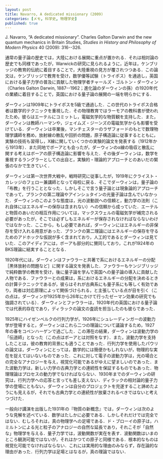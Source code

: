 ```yaml
---
layout: post
title: Navarro, A dedicated missionary (2009)
categories: [メモ, 科学史, 物理学史]
published: true
---
```


J. Navarro, “A dedicated missionary”. Charles Galton Darwin and the new quantum mechanics in Britain Studies, _Studies in History and Philosophy of Modern Physics_ 40 (2009): 316--326.

通常の量子論の歴史では，大陸における展開に重点が置かれる．それは相対論の歴史でも同様であったが，Warwickの研究に見られるように，近年は，ケンブリッジの教育的伝統に着目することで，大陸重視の見方が覆されつつある．この論文は，ケンブリッジで教育を受け，数学優等試験（トライポス）を通過し，英国における量子力学の普及に貢献した物理学者チャールズ・ゴルトン・ダーウィン（Charles Galton Darwin, 1887--1962；進化論のダーウィンの孫）の1920年代の業績に着目することで，英国における量子論の展開の一端を明らかにする．

ダーウィンは1909年にトライポスを5級で通過した．この世代のトライポス合格者は数学的テクニックを重視した．その物理教育ではラーモアの教科書が使われたため，彼らはエーテルにコミットし，電磁気学的な物質観を支持した．また，ダーウィンは教師ハーマンや，ジェイムズ・ジーンズの電磁気学からも影響を受けている．ダーウィンは卒業後，マンチェスターのラザフォードのもとで数理物理学講師を務め，放射線の散乱や回折の問題，原子構造論に従事するとともに，実験の技術も習得し，X線に関していくつかの実験的論文を発表する（1912年から1913年）．また同地でボーアとも会ったが，ダーウィンのα線の吸収と散乱に関する考えはボーアの原子構造論に影響を与えた．その後ダーウィンは，数学を重視するラングラーとしての出自と，実験的・理論的アプローチとのあいだの緊張のなかで生きていく．

ダーウィンは第一次世界大戦中，戦時研究に従事したが，1919年にクライスト・カレッジのフェロー兼講師となって母校に戻る．そこでダーウィンは，量子論の「布教」を行うこととなった．しかしそこで言う量子論とは現象論的アプローチであって，プランクの第二理論やアインシュタインの光量子論は含んでいなかった．ダーウィンのこのような態度は，光の波動説への信頼と，動力学の法則（これ自体にはエネルギーの保存は含まれない）への信頼から成っていた．エーテルと物質のあいだの相互作用については，マックスウェルの電磁気学が補完される必要があったが，そこでは必ずしもエネルギーが保存されなければならないわけではなかった．ここから，もし必要であれば，ダーウィンにはエネルギーの非保存を受け入れる用意があった．プランクの第二理論にはエネルギーの保存を守るためのアドホックな仮説が多く含まれており，人工的であるとダーウィンは見ていた．このアイディアには，ボーアも部分的に賛同しており，これが1924年のBKS理論に結実することとなる．

1920年代には，ダーウィンはファウラーと共著で系におけるエネルギーの分配［黒体放射の問題など］に関する論文を発表した．ファウラーもケンジブリッジで純粋数学の教育を受け，後に量子論を学んで英国への量子論の導入に貢献した人物である．ファウラーとの成果は，系におけるエネルギーの分配を決めるときの計算テクニックであるが，彼らはそれが古典系にも量子系にも等しく有効であり，両者は対応原理によって関係づけられる，と主張している点が目を引く（この点は，ダーウィンが1925年から26年にかけて行ったゼーマン効果の研究でも強調されている）．ダーウィンとファウラーは，1920年代の英国における量子論では代表的存在であり，ディラックの論文の査読を担当したのも彼らであった．

1925年にハイゼンベルクの行列力学が，1926年にシュレーディンガーの波動力学が登場すると，ダーウィンはこれら二つの理論について議論するため，1927年の春をコペンハーゲンで過ごした．この滞在の結果，ダーウィンは波動力学の「伝道師」となった（この点はボーアとは対照をなす）．また，波動力学を支持したことは，彼の教育的背景にも適うことであった．行列力学を使用したパウリの論文は，ダーウィンにとっては，数学的には簡便かもしれないが，物理的な実在を捉えてはいないものであった．これに対して電子の波動力学は，光の場合との完全なアナロジーを与え，視覚化可能であるがゆえに望ましいのであった．また波動力学は，新しい力学の古典力学との連続性を保証するものでもあった．物理理論はプロセスの動力学でなければならない．1930年までのダーウィンの研究は，行列力学への応答と言っても差し支えない．ディラックの相対論的量子力学の登場にともない，ダーウィンは自分のプロジェクトを完遂すること諦めたようにも見えるが，それでも古典力学との連続性が放棄されるべきではないと考えつづけた．

一般向け講演を出版した1931年の『物質の新概念』では，ダーウィンは次のような見解を述べている．数学はたしかに必要である．しかしそれだけでは完全ではない．むしろそれは，真の物理学への足場である．ド・ブローイの原子は，ハミルトンによる光と粒子のアナロジーの自然な延長であり，それこそが「自然な」物理学を与える．量子力学では，波動関数が実在を表す．波動関数はいまのところ観測可能ではないが，それはかつての原子と同様である．根本的なものは視覚化可能でなければならない．これには実用的な理由のみならず，存在論的な理由があった．行列力学は足場とはなるが，真の理論ではない．

